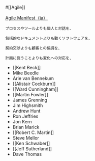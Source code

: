 #[[Agile]]

[Agile Manifest（ja）](https://agilemanifesto.org/iso/ja/manifesto.html)

```
プロセスやツールよりも個人と対話を、

包括的なドキュメントよりも動くソフトウェアを、

契約交渉よりも顧客との協調を、

計画に従うことよりも変化への対応を、
```

- [[Kent Beck]]
- Mike Beedle
- Arie van Bennekum
- [[Alistair Cockburn]]
- [[Ward Cunningham]]
- [[Martin Fowler]]
- James Grenning
- Jim Highsmith
- Andrew Hunt
- Ron Jeffries
- Jon Kern
- Brian Marick
- [[Robert C. Martin]]
- Steve Mellor
- [[Ken Schwaber]]
- [[Jeff Sutherland]]
- Dave Thomas

